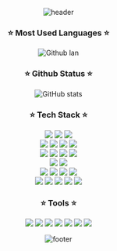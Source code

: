 <div align=center>

  ![header](https://capsule-render.vercel.app/api?type=waving&color=000000&height=170&text=MoonMinHyuk%20Github&fontAlign=50&fontAlignY=40&fontSize=30&fontColor=61DAFB&section=header)

  ### ⭐️ Most Used Languages ⭐️
  ![Github lan](https://github-readme-stats.vercel.app/api/top-langs/?username=MoonMinHyuk1&layout=compact&show_icons=true&theme=react)

  ### ⭐️ Github Status ⭐️
  ![GitHub stats](https://github-readme-stats.vercel.app/api?username=MoonMinHyuk1&show_icons=true&theme=react)

  ### ⭐️ Tech Stack ⭐️
  <img src="https://img.shields.io/badge/Java-FF7800?style=flat-square&logo=java&logoColor=white"/>
  <img src="https://img.shields.io/badge/Kotlin-7F52FF?style=flat-square&logo=kotlin&logoColor=white"/>
  <img src="https://img.shields.io/badge/Python-3776AB?style=flat-square&logo=python&logoColor=white"/>
  <br>
  <img src="https://img.shields.io/badge/Spring-6DB33F?style=flat-square&logo=spring&logoColor=white"/>
  <img src="https://img.shields.io/badge/Spring%20Boot-6DB33F?style=flat-square&logo=springboot&logoColor=white"/>
  <img src="https://img.shields.io/badge/Spring%20Security-6DB33F?style=flat-square&logo=springsecurity&logoColor=white"/>
  <img src="https://img.shields.io/badge/JUnit5-25A162?style=flat-square&logo=junit5&logoColor=white"/>
  <br>
  <img src="https://img.shields.io/badge/Jpa-20336B?style=flat-square&logo=jpa&logoColor=white"/>
  <img src="https://img.shields.io/badge/Spring%20Data%20Jpa-20336B?style=flat-square&logo=jpa&logoColor=white"/>
  <img src="https://img.shields.io/badge/Querydsl-20336B?style=flat-square&logo=jpa&logoColor=white"/>
  <img src="https://img.shields.io/badge/Mybatis-20336B?style=flat-square&logo=jpa&logoColor=white"/>
  <br>
  <img src="https://img.shields.io/badge/MySQL-4479A1?style=flat-square&logo=mysql&logoColor=white"/>
  <img src="https://img.shields.io/badge/Redis-DC382D?style=flat-square&logo=redis&logoColor=white"/>
  <br>
  <img src="https://img.shields.io/badge/AWS%20EC2-FF9900?style=flat-square&logo=amazonec2&logoColor=white"/>
  <img src="https://img.shields.io/badge/AWS%20RDS-527FFF?style=flat-square&logo=amazonrds&logoColor=white"/>
  <img src="https://img.shields.io/badge/AWS%20S3-569A31?style=flat-square&logo=amazons3&logoColor=white"/>
  <img src="https://img.shields.io/badge/AWS%20ElastiCache-232F3E?style=flat-square&logo=amazonaws&logoColor=white"/>
  <br>
  <img src="https://img.shields.io/badge/Nginx-009639?style=flat-square&logo=nginx&logoColor=white"/>
  <img src="https://img.shields.io/badge/Docker-2496ED?style=flat-square&logo=docker&logoColor=white"/>
  <img src="https://img.shields.io/badge/Github%20Actions-2088FF?style=flat-square&logo=githubactions&logoColor=white"/>
  <img src="https://img.shields.io/badge/Prometheus-E6522C?style=flat-square&logo=prometheus&logoColor=white"/>
  <img src="https://img.shields.io/badge/Grafana-F46800?style=flat-square&logo=grafana&logoColor=white"/>
  
  ### ⭐️ Tools ⭐️
  <img src="https://img.shields.io/badge/Github-181717?style=flat-square&logo=github&logoColor=white"/>
  <img src="https://img.shields.io/badge/Slack-4A154B?style=flat-square&logo=slack&logoColor=white"/>
  <img src="https://img.shields.io/badge/Notion-000000?style=flat-square&logo=notion&logoColor=white"/>
  <img src="https://img.shields.io/badge/Figma-F24E1E?style=flat-square&logo=figma&logoColor=white"/>
  <img src="https://img.shields.io/badge/Jira-0052CC?style=flat-square&logo=jira&logoColor=white"/>
  <img src="https://img.shields.io/badge/Swagger-85EA2D?style=flat-square&logo=swagger&logoColor=white"/>
  <img src="https://img.shields.io/badge/Rest%20Docs-8CA1AF?style=flat-square&logo=restdocs&logoColor=white"/>

  ![footer](https://capsule-render.vercel.app/api?type=waving&color=000000&height=110&section=footer)

</div>
